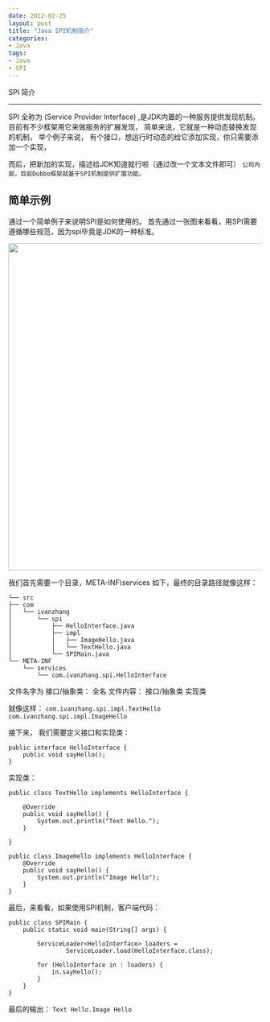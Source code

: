 ```yaml
--- 
date: 2012-02-25
layout: post
title: "Java SPI机制简介"
categories:
- Java
tags:
- Java
- SPI
---
```


SPI 简介
________

SPI 全称为 (Service Provider Interface) ,是JDK内置的一种服务提供发现机制。
目前有不少框架用它来做服务的扩展发现， 简单来说，它就是一种动态替换发现的机制，
举个例子来说， 有个接口，想运行时动态的给它添加实现，你只需要添加一个实现，

而后，把新加的实现，描述给JDK知道就行啦（通过改一个文本文件即可）
`公司内部，目前Dubbo框架就基于SPI机制提供扩展功能。`


简单示例
-------

通过一个简单例子来说明SPI是如何使用的。
首先通过一张图来看看，用SPI需要遵循哪些规范，因为spi毕竟是JDK的一种标准。

<img src="http://farm8.staticflickr.com/7234/7312124068_e6ecbf9e2a_b.jpg" width="650px"/>

我们首先需要一个目录，META-INF\services
如下，最终的目录路径就像这样：

	└── src
    ├── com
    │   └── ivanzhang
    │       └── spi
    │           ├── HelloInterface.java
    │           ├── impl
    │           │   ├── ImageHello.java
    │           │   └── TextHello.java
    │           └── SPIMain.java
    └── META-INF
        └── services
            └── com.ivanzhang.spi.HelloInterface

文件名字为 接口/抽象类： 全名
文件内容： 接口/抽象类 实现类

就像这样：
`com.ivanzhang.spi.impl.TextHello`
`com.ivanzhang.spi.impl.ImageHello`

接下来， 我们需要定义接口和实现类：

	public interface HelloInterface {
		public void sayHello();
	}
	
实现类：

	public class TextHello implements HelloInterface {
	
		@Override
		public void sayHello() {
			System.out.println("Text Hello.");
		}
	
	}
	
	public class ImageHello implements HelloInterface {
		@Override
		public void sayHello() {
			System.out.println("Image Hello");
		}
	}


最后，来看看，如果使用SPI机制，客户端代码：

	public class SPIMain {
	    public static void main(String[] args) {
	
	        ServiceLoader<HelloInterface> loaders = 
	        		ServiceLoader.load(HelloInterface.class);
	
	        for (HelloInterface in : loaders) {
	            in.sayHello();
	        }
	    }
	}

最后的输出：
`Text Hello.Image Hello`
 
